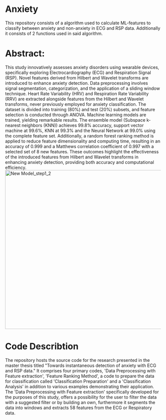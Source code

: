 # Anxiety
This repository consists of a algorithm used to calculate ML-features to classify between anxiety and non-anxiety in ECG and RSP data. 
Additionally it consists of 2 functions used in said algorithm.

# Abstract:
This study innovatively assesses anxiety disorders using wearable devices, specifically exploring Electrocardiography (ECG) and Respiration Signal (RSP). Novel features derived from Hilbert and Wavelet transforms are introduced to enhance anxiety detection. Data preprocessing involves signal segmentation, categorization, and the application of a sliding window technique. Heart Rate Variability (HRV) and Respiration Rate Variability (RRV) are extracted alongside features from the Hilbert and Wavelet transforms, never previously employed for anxiety classification. The dataset is divided into training (80\%) and test (20\%) subsets, and feature selection is conducted through ANOVA. Machine learning models are trained, yielding remarkable results. The ensemble model (Subspace k-nearest neighbors (KNN)) achieves 99.8\% accuracy, support vector machine at 99.6\%, KNN at 99.3\% and the Neural Network at 99.0\% using the complete feature set. Additionally, a random forest ranking method is applied to reduce feature dimensionality and computing time, resulting in an accuracy of 0.999 and a Matthews correlation coefficient of 0.997 with a selected set of 8 new features. These outcomes highlight the effectiveness of the introduced features from Hilbert and Wavelet transforms in enhancing anxiety detection, providing both accuracy and computational efficiency.
<img width="512" alt="New Model_step1_2" src="https://github.com/vivianstoeckli/Anxiety/assets/117519298/889f5ece-5eb0-4b38-afdc-7ac51ee3fc2c">

# Code Describtion
The repository hosts the source code for the research presented in the master thesis titled "Towards instantaneous detection of anxiety with ECG and RSP data." It comprises four primary codes, 'Data Preprocessing with Feature extraction', 'Feature Ranking Method', a code to prepare the data for classification called 'Classification Preparation' and a 'Classification Analysis' in addition to various examples demonstrating their application. The 'Data Preprocessing with Feature extraction' specifically developed for the purposes of this study, offers a possibility for the user to filter the data with a suggested filter or by building an own, furthermore it segments the data into windows and extracts 58 features from the ECG or Respiratory data. 
